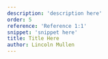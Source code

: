 ```yaml
---
description: 'description here'
order: 5
reference: 'Reference 1:1'
snippet: 'snippet here'
title: Title Here
author: Lincoln Mullen
---
```

